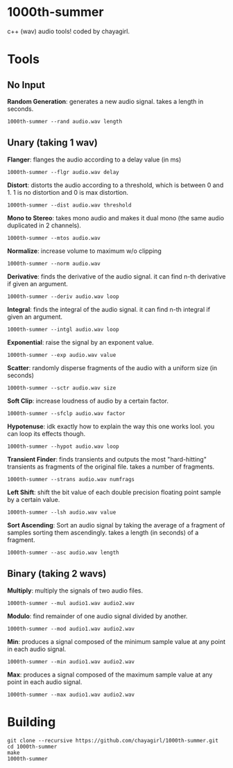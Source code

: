 # 1000th-summer
c++ (wav) audio tools! coded by chayagirl.

# Tools

## No Input

**Random Generation**: generates a new audio signal. takes a length in seconds.
```
1000th-summer --rand audio.wav length
```

## Unary (taking 1 wav)

**Flanger**: flanges the audio according to a delay value (in ms)
```
1000th-summer --flgr audio.wav delay
```

**Distort**: distorts the audio according to a threshold, which is between 0 and 1. 1 is no distortion and 0 is max distortion.
```
1000th-summer --dist audio.wav threshold
```

**Mono to Stereo**: takes mono audio and makes it dual mono (the same audio duplicated in 2 channels).
```
1000th-summer --mtos audio.wav
```

**Normalize**: increase volume to maximum w/o clipping
```
1000th-summer --norm audio.wav
```

**Derivative**: finds the derivative of the audio signal. it can find n-th derivative if given an argument.
```
1000th-summer --deriv audio.wav loop
```

**Integral**: finds the integral of the audio signal. it can find n-th integral if given an argument.
```
1000th-summer --intgl audio.wav loop
```

**Exponential**: raise the signal by an exponent value.
```
1000th-summer --exp audio.wav value
```

**Scatter**: randomly disperse fragments of the audio with a uniform size (in seconds)
```
1000th-summer --sctr audio.wav size
```

**Soft Clip**: increase loudness of audio by a certain factor.
```
1000th-summer --sfclp audio.wav factor
```

**Hypotenuse**: idk exactly how to explain the way this one works lool. you can loop its effects though.
```
1000th-summer --hypot audio.wav loop
```

**Transient Finder**: finds transients and outputs the most "hard-hitting" transients as fragments of the original file. takes a number of fragments.
```
1000th-summer --strans audio.wav numfrags
```

**Left Shift**: shift the bit value of each double precision floating point sample by a certain value.
```
1000th-summer --lsh audio.wav value
```

**Sort Ascending**: Sort an audio signal by taking the average of a fragment of samples sorting them ascendingly. takes a length (in seconds) of a fragment.
```
1000th-summer --asc audio.wav length
```



## Binary (taking 2 wavs)

**Multiply**: multiply the signals of two audio files.
```
1000th-summer --mul audio1.wav audio2.wav
```

**Modulo**: find remainder of one audio signal divided by another.
```
1000th-summer --mod audio1.wav audio2.wav
```

**Min**: produces a signal composed of the minimum sample value at any point in each audio signal.
```
1000th-summer --min audio1.wav audio2.wav
```

**Max**: produces a signal composed of the maximum sample value at any point in each audio signal.
```
1000th-summer --max audio1.wav audio2.wav
```



# Building
```
git clone --recursive https://github.com/chayagirl/1000th-summer.git
cd 1000th-summer
make
1000th-summer
```
